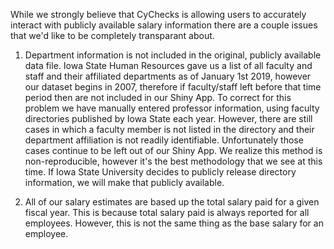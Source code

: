 While we strongly believe that CyChecks is allowing users to accurately
interact with publicly available salary information there are a couple
issues that we'd like to be completely transparant about.

1.  Department information is not included in the original, publicly
    available data file. Iowa State Human Resources gave us a list of
    all faculty and staff and their affiliated departments as of January
    1st 2019, however our dataset begins in 2007, therefore if
    faculty/staff left before that time period then are not included in
    our Shiny App. To correct for this problem we have manually entered
    professor information, using faculty directories published by Iowa
    State each year. However, there are still cases in which a faculty
    member is not listed in the directory and their department
    affiliation is not readily identifiable. Unfortunately those cases
    continue to be left out of our Shiny App. We realize this method is
    non-reproducible, however it's the best methodology that we see at
    this time. If Iowa State University decides to publicly release
    directory information, we will make that publicly available.

2.  All of our salary estimates are based up the total salary paid for a
    given fiscal year. This is because total salary paid is always
    reported for all employees. However, this is not the same thing as
    the base salary for an employee.
